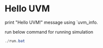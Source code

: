 # Hello UVM

print "Hello UVM!" message using `uvm_info.

run below command for running simulation

```powershell
./run.bat
```
